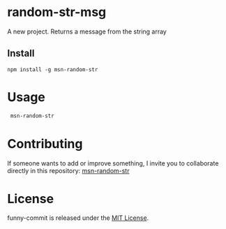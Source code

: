 # random-str-msg

A new project. Returns a message from the string array

## Install

```npm
npm install -g msn-random-str
```

# Usage

```bash
 msn-random-str
```

# Contributing

If someone wants to add or improve something, I invite you to collaborate directly in this repository: [msn-random-str](https://github.com/estebanzapata650/msn-random-str.git)

# License

funny-commit is released under the [MIT License](https://opensource.org/licenses/MIT).